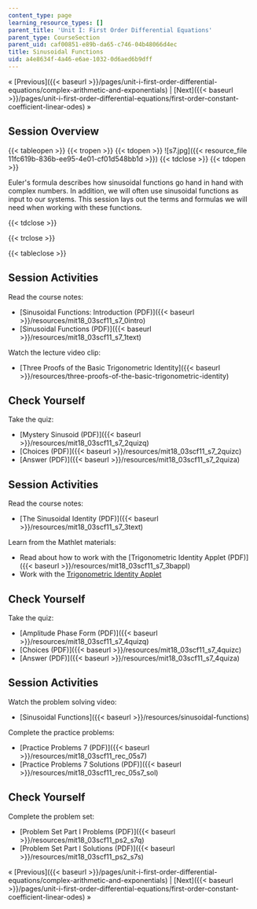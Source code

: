 ```yaml
---
content_type: page
learning_resource_types: []
parent_title: 'Unit I: First Order Differential Equations'
parent_type: CourseSection
parent_uid: caf00851-e89b-da65-c746-04b48066d4ec
title: Sinusoidal Functions
uid: a4e8634f-4a46-e6ae-1032-0d6aed6b9dff
---
```


« [Previous]({{< baseurl >}}/pages/unit-i-first-order-differential-equations/complex-arithmetic-and-exponentials) | [Next]({{< baseurl >}}/pages/unit-i-first-order-differential-equations/first-order-constant-coefficient-linear-odes) »

Session Overview
----------------

{{< tableopen >}}
{{< tropen >}}
{{< tdopen >}}
![s7.jpg]({{< resource_file 11fc619b-836b-ee95-4e01-cf01d548bb1d >}})
{{< tdclose >}}
{{< tdopen >}}


Euler's formula describes how sinusoidal functions go hand in hand with complex numbers. In addition, we will often use sinusoidal functions as input to our systems. This session lays out the terms and formulas we will need when working with these functions.


{{< tdclose >}}

{{< trclose >}}

{{< tableclose >}}

Session Activities
------------------

Read the course notes:

*   [Sinusoidal Functions: Introduction (PDF)]({{< baseurl >}}/resources/mit18_03scf11_s7_0intro)
*   [Sinusoidal Functions (PDF)]({{< baseurl >}}/resources/mit18_03scf11_s7_1text)

Watch the lecture video clip:

*   [Three Proofs of the Basic Trigonometric Identity]({{< baseurl >}}/resources/three-proofs-of-the-basic-trigonometric-identity)

Check Yourself
--------------

Take the quiz:

*   [Mystery Sinusoid (PDF)]({{< baseurl >}}/resources/mit18_03scf11_s7_2quizq)
*   [Choices (PDF)]({{< baseurl >}}/resources/mit18_03scf11_s7_2quizc)
*   [Answer (PDF)]({{< baseurl >}}/resources/mit18_03scf11_s7_2quiza)

Session Activities
------------------

Read the course notes:

*   [The Sinusoidal Identity (PDF)]({{< baseurl >}}/resources/mit18_03scf11_s7_3text)

Learn from the Mathlet materials:

*   Read about how to work with the [Trigonometric Identity Applet (PDF)]({{< baseurl >}}/resources/mit18_03scf11_s7_3bappl)
*   Work with the [Trigonometric Identity Applet](/ans7870/18/18.03SC/trigId.html "Open in a new window.")

Check Yourself
--------------

Take the quiz:

*   [Amplitude Phase Form (PDF)]({{< baseurl >}}/resources/mit18_03scf11_s7_4quizq)
*   [Choices (PDF)]({{< baseurl >}}/resources/mit18_03scf11_s7_4quizc)
*   [Answer (PDF)]({{< baseurl >}}/resources/mit18_03scf11_s7_4quiza)

Session Activities
------------------

Watch the problem solving video:

*   [Sinusoidal Functions]({{< baseurl >}}/resources/sinusoidal-functions)

Complete the practice problems:

*   [Practice Problems 7 (PDF)]({{< baseurl >}}/resources/mit18_03scf11_rec_05s7)
*   [Practice Problems 7 Solutions (PDF)]({{< baseurl >}}/resources/mit18_03scf11_rec_05s7_sol)

Check Yourself
--------------

Complete the problem set:

*   [Problem Set Part I Problems (PDF)]({{< baseurl >}}/resources/mit18_03scf11_ps2_s7q)
*   [Problem Set Part I Solutions (PDF)]({{< baseurl >}}/resources/mit18_03scf11_ps2_s7s)

« [Previous]({{< baseurl >}}/pages/unit-i-first-order-differential-equations/complex-arithmetic-and-exponentials) | [Next]({{< baseurl >}}/pages/unit-i-first-order-differential-equations/first-order-constant-coefficient-linear-odes) »